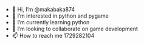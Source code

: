 - 👋 Hi, I’m @makabaka874
- 👀 I’m interested in python and pygame
- 🌱 I’m currently learning python
- 💞️ I’m looking to collaborate on game development
- 📫 How to reach me 1729282104

<!---
makabaka874/makabaka874 is a ✨ special ✨ repository because its `README.md` (this file) appears on your GitHub profile.
You can click the Preview link to take a look at your changes.
--->

